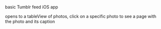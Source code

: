 basic Tumblr feed iOS app

opens to a tableView of photos, click on a specific photo to see a page with the photo and its caption
